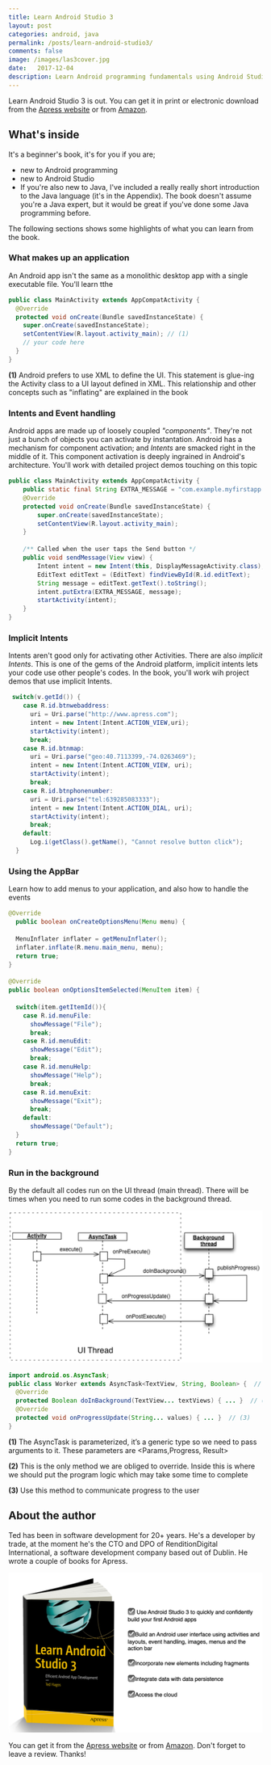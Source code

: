 ```yaml
---
title: Learn Android Studio 3
layout: post
categories: android, java
permalink: /posts/learn-android-studio3/
comments: false
image: /images/las3cover.jpg
date:   2017-12-04 
description: Learn Android programming fundamentals using Android Studio 3
---
```

 

Learn Android Studio 3 is out. You can get it in print or electronic download  from  the [Apress website](https://www.apress.com/gp/book/9781484231555) or from [Amazon](https://www.amazon.com/Learn-Android-Studio-Efficient-Development-ebook/dp/B079N58V2H/ref=sr_1_1?ie=UTF8&qid=1539173743&sr=8-1&keywords=learn+android+studio+3).

## What's inside

It's a beginner's book, it's for you if you are;

* new to Android programming
* new to Android Studio
* If you're also new to Java, I've included a really really short introduction to the Java language (it's in the Appendix). The book doesn't assume you're a Java expert, but  it would be great if you've done some Java programming before.

The following sections shows some highlights of what you can learn from the book.

### What makes up an application

 An Android app isn't the same as a monolithic desktop app with a single executable file. You'll learn tthe

```java
public class MainActivity extends AppCompatActivity {
  @Override
  protected void onCreate(Bundle savedInstanceState) {
    super.onCreate(savedInstanceState);
    setContentView(R.layout.activity_main); // (1)
    // your code here
  }
}
```

**(1)** Android prefers to use XML to define the UI. This statement is glue-ing the Activity class to a UI layout defined in XML.  This relationship and other concepts  such as "inflating" are explained in the book

### Intents and Event handling

Android apps are made up of loosely coupled _"components"_. They're not just a bunch of objects you can activate by instantation.  Android has a mechanism for component activation; and _Intents_ are smacked right in the middle of it. This component activation is deeply ingrained in Android's architecture. You'll work with detailed project demos touching on this topic

```java
public class MainActivity extends AppCompatActivity {
    public static final String EXTRA_MESSAGE = "com.example.myfirstapp.MESSAGE";
    @Override
    protected void onCreate(Bundle savedInstanceState) {
        super.onCreate(savedInstanceState);
        setContentView(R.layout.activity_main);
    }

    /** Called when the user taps the Send button */
    public void sendMessage(View view) {
        Intent intent = new Intent(this, DisplayMessageActivity.class);
        EditText editText = (EditText) findViewById(R.id.editText);
        String message = editText.getText().toString();
        intent.putExtra(EXTRA_MESSAGE, message);
        startActivity(intent);
    }
}
```

### Implicit Intents

Intents aren't good only for activating other Activities. There are also _implicit Intents_. This is one of the gems of the Android platform, implicit intents lets your code use other people's codes.  In the book, you'll work wih project demos that use implicit Intents.

```java
 switch(v.getId()) {
    case R.id.btnwebaddress:
      uri = Uri.parse("http://www.apress.com");
      intent = new Intent(Intent.ACTION_VIEW,uri);
      startActivity(intent);
      break;
    case R.id.btnmap:
      uri = Uri.parse("geo:40.7113399,-74.0263469");
      intent = new Intent(Intent.ACTION_VIEW, uri);
      startActivity(intent);
      break;
    case R.id.btnphonenumber:
      uri = Uri.parse("tel:639285083333");
      intent = new Intent(Intent.ACTION_DIAL, uri);
      startActivity(intent);
      break;
    default:
      Log.i(getClass().getName(), "Cannot resolve button click");
  }
```

### Using the AppBar

Learn how to add menus to your application, and also how to handle the events

```java
@Override
  public boolean onCreateOptionsMenu(Menu menu) {

  MenuInflater inflater = getMenuInflater(); 
  inflater.inflate(R.menu.main_menu, menu); 
  return true;
}

@Override
public boolean onOptionsItemSelected(MenuItem item) {

  switch(item.getItemId()){ 
    case R.id.menuFile:
      showMessage("File");
      break;
    case R.id.menuEdit:
      showMessage("Edit");
      break;
    case R.id.menuHelp:
      showMessage("Help");
      break;
    case R.id.menuExit:
      showMessage("Exit");
      break;
    default:
      showMessage("Default");
  }
  return true;
}
```

### Run in the background

By the default all codes run on the UI thread (main thread). There will be times when you need to run some codes in the background thread. 

![ asynctask](/images/ls3java-asynctask.png)

```java
import android.os.AsyncTask;
public class Worker extends AsyncTask<TextView, String, Boolean> {  // (1)
  @Override
  protected Boolean doInBackground(TextView... textViews) { ... }  // (2)
  @Override
  protected void onProgressUpdate(String... values) { ... }  // (3)
}
```

**(1)** The AsyncTask is parameterized, it’s a generic type so we need to pass arguments to it. These parameters are <Params,Progress, Result>

**(2)** This is the only method we are obliged to override. Inside this is where we should put the program logic which may take some time to complete

**(3)** Use this method to communicate progress to the user

## About the author

Ted has been in software development for 20+ years. He's a developer by trade, at the moment he's the CTO and DPO of RenditionDigital International, a software development company based out of Dublin. He wrote a couple of books for Apress.



![](/images/las3.png)

You can get it from the <a class="inline-button" href="https://www.apress.com/gp/book/9781484231555" target="_blank">Apress website</a> or from <a class="inline-button" href="https://www.amazon.com/Learn-Android-Studio-Efficient-Development-ebook/dp/B079N58V2H/ref=sr_1_1?ie=UTF8&qid=1539173743&sr=8-1&keywords=learn+android+studio+3" target="_blank" >Amazon</a>. Don't forget to leave a review. Thanks!

